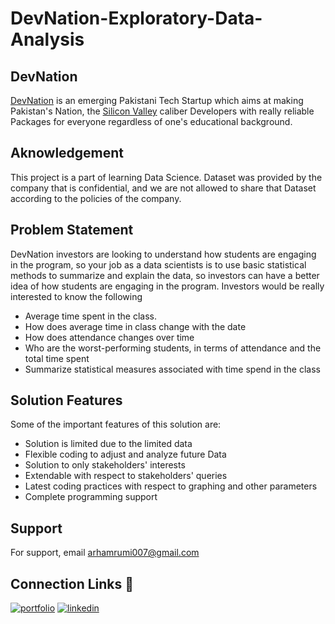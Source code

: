 
# DevNation-Exploratory-Data-Analysis

## DevNation

[DevNation](https://www.thedevnation.com/) is an emerging Pakistani Tech Startup which aims at making Pakistan's Nation, the [Silicon Valley](https://en.wikipedia.org/wiki/Silicon_Valley) caliber Developers with really reliable Packages for everyone regardless of one's educational background.

## Aknowledgement

This project is a part of learning Data Science. Dataset was provided by the company that is confidential, and we are not allowed to share that Dataset according to the policies of the company.
## Problem Statement

DevNation investors are looking to understand how students are engaging in the program, so your job as a data scientists is to use basic statistical methods to summarize and explain the data, so investors can have a better idea of how students are engaging in the program. Investors would be really interested to know the following

- Average time spent in the class.
- How does average time in class change with the date
- How does attendance changes over time
- Who are the worst-performing students, in terms of attendance and the total time spent
- Summarize statistical measures associated with time spend in the class

 

## Solution Features

Some of the important features of this solution are:

- Solution is limited due to the limited data
- Flexible coding to adjust and analyze future Data
- Solution to only stakeholders' interests
- Extendable with respect to stakeholders' queries
- Latest coding practices with respect to graphing and other parameters
- Complete programming support

 

## Support

For support, email arhamrumi007@gmail.com


  
## Connection Links 🔗
[![portfolio](https://img.shields.io/badge/my_portfolio-000?style=for-the-badge&logo=ko-fi&logoColor=white)](https://arham-rumi.netlify.app/)
[![linkedin](https://img.shields.io/badge/linkedin-0A66C2?style=for-the-badge&logo=linkedin&logoColor=white)](https://www.linkedin.com/in/arham-rumi-94769b180/)

